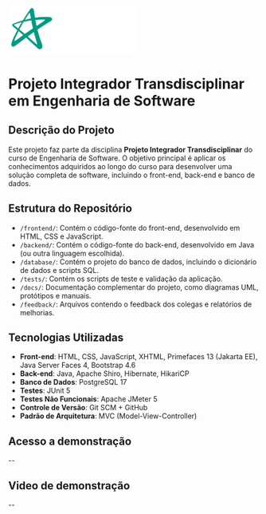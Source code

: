 <img src="https://github.com/jeanbezerra/pi-engenharia-software-unicid/blob/master/docs/imgs/unicid-logo.svg" alt="Logo da Empresa" width="256px" style="color: black;" />

# Projeto Integrador Transdisciplinar em Engenharia de Software

## Descrição do Projeto
Este projeto faz parte da disciplina **Projeto Integrador Transdisciplinar** do curso de Engenharia de Software. O objetivo principal é aplicar os conhecimentos adquiridos ao longo do curso para desenvolver uma solução completa de software, incluindo o front-end, back-end e banco de dados.

## Estrutura do Repositório

- `/frontend/`: Contém o código-fonte do front-end, desenvolvido em HTML, CSS e JavaScript.
- `/backend/`: Contém o código-fonte do back-end, desenvolvido em Java (ou outra linguagem escolhida).
- `/database/`: Contém o projeto do banco de dados, incluindo o dicionário de dados e scripts SQL.
- `/tests/`: Contém os scripts de teste e validação da aplicação.
- `/docs/`: Documentação complementar do projeto, como diagramas UML, protótipos e manuais.
- `/feedback/`: Arquivos contendo o feedback dos colegas e relatórios de melhorias.

## Tecnologias Utilizadas

- **Front-end**: HTML, CSS, JavaScript, XHTML, Primefaces 13 (Jakarta EE), Java Server Faces 4, Bootstrap 4.6
- **Back-end**: Java, Apache Shiro, Hibernate, HikariCP
- **Banco de Dados**: PostgreSQL 17
- **Testes**: JUnit 5
- **Testes Não Funcionais**: Apache JMeter 5
- **Controle de Versão**: Git SCM + GitHub
- **Padrão de Arquitetura**: MVC (Model-View-Controller)

## Acesso a demonstração

--

## Video de demonstração

--